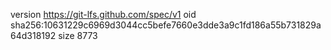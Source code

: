 version https://git-lfs.github.com/spec/v1
oid sha256:10631229c6969d3044cc5befe7660e3dde3a9c1fd186a55b731829a64d318192
size 8773
